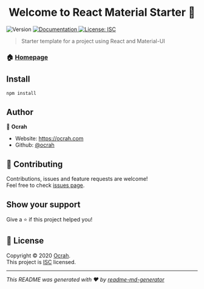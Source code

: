 <h1 align="center">Welcome to React Material Starter 👋</h1>
<p>
  <img alt="Version" src="https://img.shields.io/badge/version-1.0.0-blue.svg?cacheSeconds=2592000" />
  <a href="https://github.com/Ocrah/react-material-starter#readme" target="_blank">
    <img alt="Documentation" src="https://img.shields.io/badge/documentation-yes-brightgreen.svg" />
  </a>
  <a href="TBD" target="_blank">
    <img alt="License: ISC" src="https://img.shields.io/badge/License-ISC-yellow.svg" />
  </a>
</p>

> Starter template for a project using React and Material-UI

### 🏠 [Homepage](https://github.com/Ocrah/react-material-starter)

## Install

```sh
npm install
```

## Author

👤 **Ocrah**

* Website: https://ocrah.com
* Github: [@ocrah](https://github.com/ocrah)

## 🤝 Contributing

Contributions, issues and feature requests are welcome!<br />Feel free to check [issues page](https://github.com/Ocrah/react-material-starter/issues). 

## Show your support

Give a ⭐️ if this project helped you!

## 📝 License

Copyright © 2020 [Ocrah](https://github.com/ocrah).<br />
This project is [ISC](TBD) licensed.

***
_This README was generated with ❤️ by [readme-md-generator](https://github.com/kefranabg/readme-md-generator)_